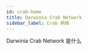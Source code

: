 ```yaml
---
id: crab-home
title: Darwinia Crab Network
sidebar_label: Crab 网络
---
```


Darwinia Crab Network 是什么